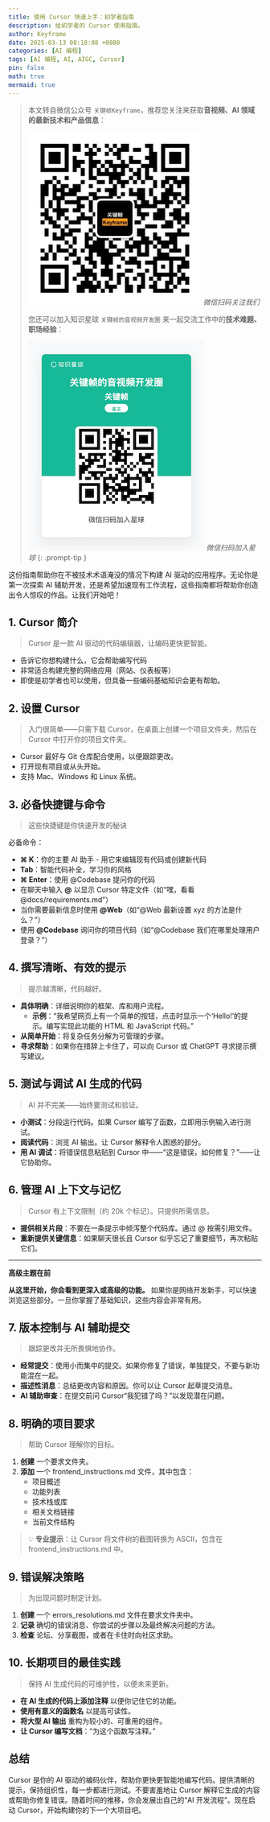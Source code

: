 ```yaml
---
title: 使用 Cursor 快速上手：初学者指南
description: 给初学者的 Cursor 使用指南。
author: Keyframe
date: 2025-03-13 08:18:08 +0800
categories: [AI 编程]
tags: [AI 编程, AI, AIGC, Cursor]
pin: false
math: true
mermaid: true
---
```


> 本文转自微信公众号 `关键帧Keyframe`，推荐您关注来获取**音视频、AI 领域的最新技术和产品信息**：
>
>![微信公众号](assets/img/keyframe-mp.jpg)
>_微信扫码关注我们_
>
>您还可以加入知识星球 `关键帧的音视频开发圈` 来一起交流工作中的**技术难题、职场经验**：
>
>![知识星球](assets/img/keyframe-zsxq.png)
>_微信扫码加入星球_
{: .prompt-tip }

这份指南帮助你在不被技术术语淹没的情况下构建 AI 驱动的应用程序。无论你是第一次探索 AI 辅助开发，还是希望加速现有工作流程，这些指南都将帮助你创造出令人惊叹的作品。让我们开始吧！

## 1. Cursor 简介

> Cursor 是一款 AI 驱动的代码编辑器，让编码更快更智能。

- 告诉它你想构建什么，它会帮助编写代码
- 非常适合构建完整的网络应用（网站、仪表板等）
- 即使是初学者也可以使用，但具备一些编码基础知识会更有帮助。

## 2. 设置 Cursor

> 入门很简单——只需下载 Cursor，在桌面上创建一个项目文件夹，然后在 Cursor 中打开你的项目文件夹。

- Cursor 最好与 Git 仓库配合使用，以便跟踪更改。
- 打开现有项目或从头开始。
- 支持 Mac、Windows 和 Linux 系统。

## 3. 必备快捷键与命令

> 这些快捷键是你快速开发的秘诀

必备命令：

- **⌘ K**：你的主要 AI 助手 - 用它来编辑现有代码或创建新代码
- **Tab**：智能代码补全，学习你的风格
- **⌘ Enter**：使用 @Codebase 提问你的代码
- 在聊天中输入 **@** 以显示 Cursor 特定文件（如“嘿，看看 @docs/requirements.md”）
- 当你需要最新信息时使用 **@Web**（如“@Web 最新设置 xyz 的方法是什么？”）
- 使用 **@Codebase** 询问你的项目代码（如“@Codebase 我们在哪里处理用户登录？”）

## 4. 撰写清晰、有效的提示

> 提示越清晰，代码越好。

- **具体明确**：详细说明你的框架、库和用户流程。
	- **示例**：“我希望网页上有一个简单的按钮，点击时显示一个‘Hello!’的提示。编写实现此功能的 HTML 和 JavaScript 代码。”
- **从简单开始**：将复杂任务分解为可管理的步骤。
- **寻求帮助**：如果你在措辞上卡住了，可以向 Cursor 或 ChatGPT 寻求提示撰写建议。

## 5. 测试与调试 AI 生成的代码

> AI 并不完美——始终要测试和验证。

- **小测试**：分段运行代码。如果 Cursor 编写了函数，立即用示例输入进行测试。
- **阅读代码**：浏览 AI 输出。让 Cursor 解释令人困惑的部分。
- **用 AI 调试**：将错误信息粘贴到 Cursor 中——“这是错误，如何修复？”——让它协助你。

## 6. 管理 AI 上下文与记忆

> Cursor 有上下文限制（约 20k 个标记）。只提供所需信息。

- **提供相关片段**：不要在一条提示中倾泻整个代码库。通过 @ 按需引用文件。
- **重新提供关键信息**：如果聊天很长且 Cursor 似乎忘记了重要细节，再次粘贴它们。


---

**高级主题在前**

**从这里开始，你会看到更深入或高级的功能。** 如果你是网络开发新手，可以快速浏览这些部分。一旦你掌握了基础知识，这些内容会非常有用。

## 7. 版本控制与 AI 辅助提交

> 跟踪更改并无所畏惧地协作。

- **经常提交**：使用小而集中的提交。如果你修复了错误，单独提交，不要与新功能混在一起。
- **描述性消息**：总结更改内容和原因。你可以让 Cursor 起草提交消息。
- **AI 辅助审查**：在提交前问 Cursor“我犯错了吗？”以发现潜在问题。

## 8. 明确的项目要求

> 帮助 Cursor 理解你的目标。

1. **创建** 一个要求文件夹。
2. **添加** 一个 frontend_instructions.md 文件，其中包含：
	- 项目概述
	- 功能列表
	- 技术栈或库
	- 相关文档链接
	- 当前文件结构

>💡 **专业提示**：让 Cursor 将文件树的截图转换为 ASCII，包含在 frontend_instructions.md 中。

## 9. 错误解决策略

> 为出现问题时制定计划。

1. **创建** 一个 errors_resolutions.md 文件在要求文件夹中。
2. **记录** 确切的错误消息、你尝试的步骤以及最终解决问题的方法。
3. **检查** 论坛、分享截图，或者在卡住时向社区求助。

## 10. 长期项目的最佳实践

> 保持 AI 生成代码的可维护性，以便未来更新。

- **在 AI 生成的代码上添加注释** 以便你记住它的功能。
- **使用有意义的函数名** 以提高可读性。
- **将大型 AI 输出** 重构为较小的、可重用的组件。
- **让 Cursor 编写文档**：“为这个函数写注释。”

## 总结

Cursor 是你的 AI 驱动的编码伙伴，帮助你更快更智能地编写代码。提供清晰的提示，保持组织性，每一步都进行测试。不要害羞地让 Cursor 解释它生成的内容或帮助你修复错误。随着时间的推移，你会发展出自己的“AI 开发流程”。现在启动 Cursor，开始构建你的下一个大项目吧。